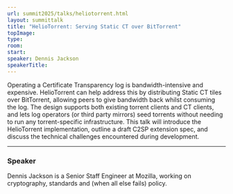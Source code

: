 ```yaml
---
url: summit2025/talks/heliotorrent.html
layout: summittalk
title: "HelioTorrent: Serving Static CT over BitTorrent"
topImage:
type:
room:
start:
speaker: Dennis Jackson
speakerTitle:
---
```


<div class="font-google font-medium">

Operating a Certificate Transparency log is bandwidth-intensive and expensive.
HelioTorrent can help address this by distributing Static CT tiles over
BitTorrent, allowing peers to give bandwidth back whilst consuming the log. The
design supports both existing torrent clients and CT clients, and lets log
operators (or third party mirrors) seed torrents without needing to run any
torrent-specific infrastructure. This talk will introduce the HelioTorrent
implementation, outline a draft C2SP extension spec, and discuss the technical
challenges encountered during development.

---

### Speaker

Dennis Jackson is a Senior Staff Engineer at Mozilla, working on cryptography,
standards and (when all else fails) policy.

</div>
